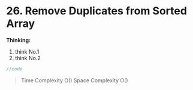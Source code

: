 # 26. Remove Duplicates from Sorted Array
**Thinking:**
1. think No.1
2. think No.2

```java
//code
```
> Time  Complexity O()
> Space Complexity O()